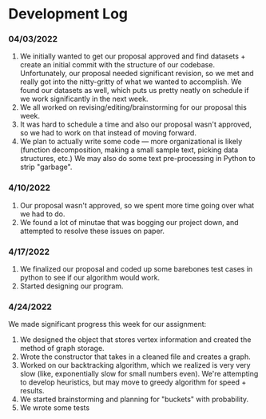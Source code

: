 # Development Log

### 04/03/2022
1. We initially wanted to get our proposal approved and find datasets + create an initial commit with the structure of our codebase. Unfortunately, our proposal needed significant revision, so we met and really got into the nitty-gritty of what we wanted to accomplish. We found our datasets as well, which puts us pretty neatly on schedule if we work significantly in the next week.
2. We all worked on revising/editing/brainstorming for our proposal this week.
3. It was hard to schedule a time and also our proposal wasn't approved, so we had to work on that instead of moving forward.
4. We plan to actually write some code — more organizational is likely (function decomposition, making a small sample text, picking data structures, etc.) We may also do some text pre-processing in Python to strip "garbage".

### 4/10/2022
1. Our proposal wasn't approved, so we spent more time going over what we had to do.
2. We found a lot of minutae that was bogging our project down, and attempted to resolve these issues on paper.

### 4/17/2022
1. We finalized our proposal and coded up some barebones test cases in python to see if our algorithm would work.
2. Started designing our program. 

### 4/24/2022
We made significant progress this week for our assignment:
1. We designed the object that stores vertex information and created the method of graph storage.
2. Wrote the constructor that takes in a cleaned file and creates a graph.
3. Worked on our backtracking algorithm, which we realized is very very slow (like, exponentially slow for small numbers even). We're attempting to develop heuristics, but may move to greedy algorithm for speed + results.
4. We started brainstorming and planning for "buckets" with probability.
5. We wrote some tests
